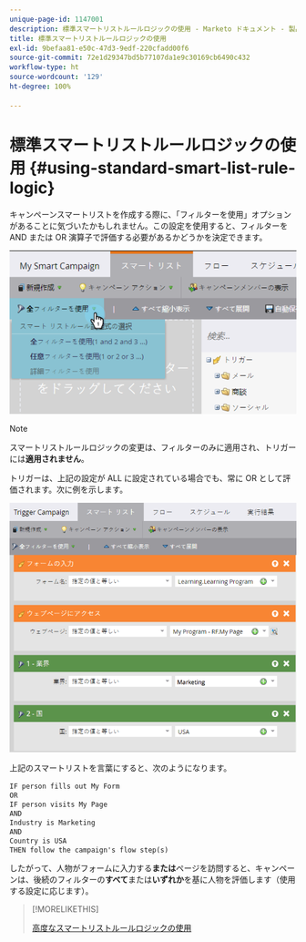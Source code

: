 ```yaml
---
unique-page-id: 1147001
description: 標準スマートリストルールロジックの使用 - Marketo ドキュメント - 製品ドキュメント
title: 標準スマートリストルールロジックの使用
exl-id: 9befaa81-e50c-47d3-9edf-220cfadd00f6
source-git-commit: 72e1d29347bd5b77107da1e9c30169cb6490c432
workflow-type: ht
source-wordcount: '129'
ht-degree: 100%

---
```


# 標準スマートリストルールロジックの使用 {#using-standard-smart-list-rule-logic}

キャンペーンスマートリストを作成する際に、「フィルターを使用」オプションがあることに気づいたかもしれません。この設定を使用すると、フィルターを AND または OR 演算子で評価する必要があるかどうかを決定できます。

![](assets/image2014-9-22-14-3a12-3a42.png)

>[!NOTE]
>
>スマートリストルールロジックの変更は、フィルターのみに適用され、トリガーには&#x200B;**適用されません**。

トリガーは、上記の設定が ALL に設定されている場合でも、常に OR として評価されます。次に例を示します。

![](assets/image2014-9-22-14-3a12-3a57.png)

上記のスマートリストを言葉にすると、次のようになります。

```box
IF person fills out My Form
OR
IF person visits My Page 
AND 
Industry is Marketing 
AND 
Country is USA 
THEN follow the campaign's flow step(s)
```

したがって、人物がフォームに入力する&#x200B;**または**&#x200B;ページを訪問すると、キャンペーンは、後続のフィルターの&#x200B;**すべて**&#x200B;または&#x200B;**いずれか**&#x200B;を基に人物を評価します（使用する設定に応じます）。

>[!MORELIKETHIS]
>
>[高度なスマートリストルールロジックの使用](/help/marketo/product-docs/core-marketo-concepts/smart-lists-and-static-lists/using-smart-lists/using-advanced-smart-list-rule-logic.md)
